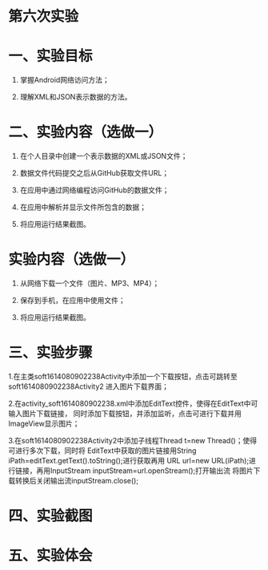 # 第六次实验
 
# 一、实验目标

1. 掌握Android网络访问方法；

2. 理解XML和JSON表示数据的方法。

# 二、实验内容（选做一）

1. 在个人目录中创建一个表示数据的XML或JSON文件；

2. 数据文件代码提交之后从GitHub获取文件URL；

3. 在应用中通过网络编程访问GitHub的数据文件；

4. 在应用中解析并显示文件所包含的数据；

5. 将应用运行结果截图。

# 实验内容（选做一）

1. 从网络下载一个文件（图片、MP3、MP4）；

2. 保存到手机，在应用中使用文件；

3. 将应用运行结果截图。

# 三、实验步骤

1.在主类soft1614080902238Activity中添加一个下载按钮，点击可跳转至soft1614080902238Activity2
  进入图片下载界面；
  
2.在activity_soft1614080902238.xml中添加EditText控件，使得在EditText中可输入图片下载链接，
  同时添加下载按钮，并添加监听，点击可进行下载并用ImageView显示图片；
 
3.在soft1614080902238Activity2中添加子线程Thread t=new Thread()；使得可进行多次下载，同时将
  EditText中获取的图片链接用String iPath=editText.getText().toString();进行获取再用
  URL url=new URL(iPath);进行链接，再用InputStream inputStream=url.openStream();打开输出流
  将图片下载转换后关闭输出流inputStream.close();
  
# 四、实验截图



# 五、实验体会
  
  
